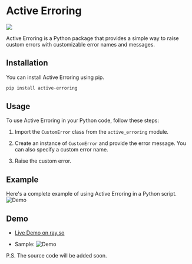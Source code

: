 # Active Erroring
![](https://i.ibb.co/PQ2vjGr/img.png)

Active Erroring is a Python package that provides a simple way to raise custom errors with customizable error names and messages.

## Installation

You can install Active Erroring using pip.
```bash
pip install active-erroring
```
## Usage

To use Active Erroring in your Python code, follow these steps:

1. Import the `CustomError` class from the `active_erroring` module.

2. Create an instance of `CustomError` and provide the error message. You can also specify a custom error name.

3. Raise the custom error.

## Example

Here's a complete example of using Active Erroring in a Python script.
![Demo](https://i.ibb.co/MZSmHPC/ray-so-export-1.png)

## Demo
- [Live Demo on ray.so](https://ray.so/#code=ZnJvbSBhY3RpdmVfZXJyb3JpbmcgaW1wb3J0IEFjdGl2ZUVycm9yaW5nCgpBY3RpdmVFcnJvcmluZy5kcm9wX2Vycm9yKAogICAgZXJyb3JfbmFtZT0iT3VjaCIsCiAgICBtZXNzYWdlPSJTb21ldGhpbmcgd2VudCB3cm9uZyIsCiAgICBmYWtlX2NvZGU9IjEgKyAyID0gNSIsCiAgICBlcnJvcl9saW5lPSIxMDAwMDciLAogICAgcmVsYXRpdmVfcGF0aD1yIkc6XFxHb29nbGUgRHJpdmVcTmFzYVxodXN0b24ucHkiCiAgICApCg&title=Active+Erroring&theme=midnight&darkMode=true&padding=32)


- Sample:
![Demo](https://i.ibb.co/61nDwVh/demo.png)


P.S. The source code will be added soon. 
